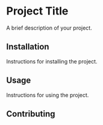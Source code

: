 # Project Title

A brief description of your project.

## Installation

Instructions for installing the project.

## Usage

Instructions for using the project.

## Contributing


